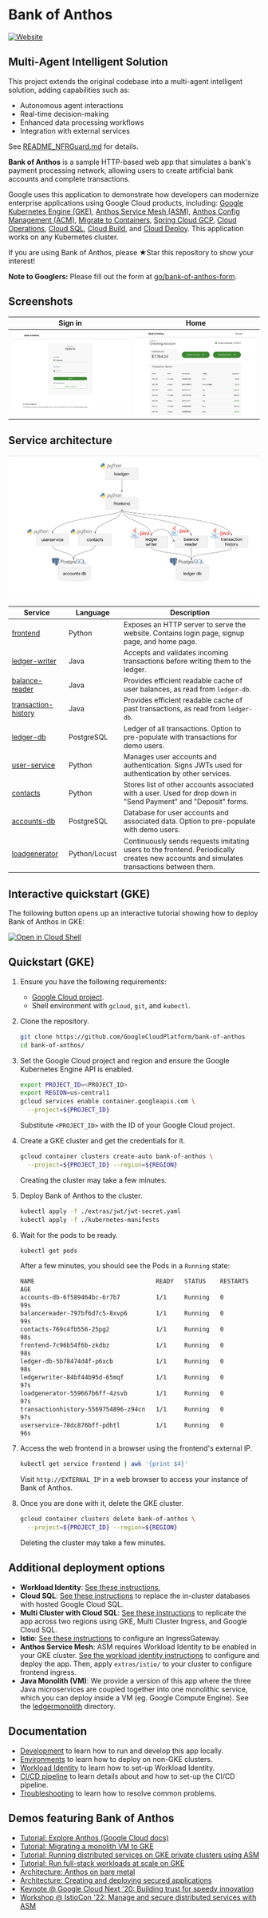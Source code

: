 # Bank of Anthos

<!-- Checks badge below seem to take a "neutral" check as a negative and shows failures if some checks are neutral. Commenting out the badge for now. -->
<!-- ![GitHub branch check runs](https://img.shields.io/github/check-runs/GoogleCloudPlatform/bank-of-anthos/main) -->
[![Website](https://img.shields.io/website?url=https%3A%2F%2Fcymbal-bank.fsi.cymbal.dev%2F&label=live%20demo
)](https://cymbal-bank.fsi.cymbal.dev)

## Multi-Agent Intelligent Solution
This project extends the original codebase into a multi-agent intelligent solution, adding capabilities such as:

- Autonomous agent interactions
- Real-time decision-making
- Enhanced data processing workflows
- Integration with external services

See [README_NFRGuard.md](README_NFRGuard.md) for details.


**Bank of Anthos** is a sample HTTP-based web app that simulates a bank's payment processing network, allowing users to create artificial bank accounts and complete transactions.

Google uses this application to demonstrate how developers can modernize enterprise applications using Google Cloud products, including: [Google Kubernetes Engine (GKE)](https://cloud.google.com/kubernetes-engine), [Anthos Service Mesh (ASM)](https://cloud.google.com/anthos/service-mesh), [Anthos Config Management (ACM)](https://cloud.google.com/anthos/config-management), [Migrate to Containers](https://cloud.google.com/migrate/containers), [Spring Cloud GCP](https://spring.io/projects/spring-cloud-gcp), [Cloud Operations](https://cloud.google.com/products/operations), [Cloud SQL](https://cloud.google.com/sql/docs), [Cloud Build](https://cloud.google.com/build), and [Cloud Deploy](https://cloud.google.com/deploy). This application works on any Kubernetes cluster.

If you are using Bank of Anthos, please ★Star this repository to show your interest!

**Note to Googlers:** Please fill out the form at [go/bank-of-anthos-form](https://goto2.corp.google.com/bank-of-anthos-form).

## Screenshots

| Sign in                                                                                                        | Home                                                                                                    |
| ----------------------------------------------------------------------------------------------------------------- | ------------------------------------------------------------------------------------------------------------------ |
| [![Login](/docs/img/login.png)](/docs/img/login.png) | [![User Transactions](/docs/img/transactions.png)](/docs/img/transactions.png) |


## Service architecture

![Architecture Diagram](/docs/img/architecture.png)

| Service                                                 | Language      | Description                                                                                                                                  |
| ------------------------------------------------------- | ------------- | -------------------------------------------------------------------------------------------------------------------------------------------- |
| [frontend](/src/frontend)                              | Python        | Exposes an HTTP server to serve the website. Contains login page, signup page, and home page.                                                |
| [ledger-writer](/src/ledger/ledgerwriter)              | Java          | Accepts and validates incoming transactions before writing them to the ledger.                                                               |
| [balance-reader](/src/ledger/balancereader)            | Java          | Provides efficient readable cache of user balances, as read from `ledger-db`.                                                                |
| [transaction-history](/src/ledger/transactionhistory)  | Java          | Provides efficient readable cache of past transactions, as read from `ledger-db`.                                                            |
| [ledger-db](/src/ledger/ledger-db)                     | PostgreSQL    | Ledger of all transactions. Option to pre-populate with transactions for demo users.                                                         |
| [user-service](/src/accounts/userservice)              | Python        | Manages user accounts and authentication. Signs JWTs used for authentication by other services.                                              |
| [contacts](/src/accounts/contacts)                     | Python        | Stores list of other accounts associated with a user. Used for drop down in "Send Payment" and "Deposit" forms.                              |
| [accounts-db](/src/accounts/accounts-db)               | PostgreSQL    | Database for user accounts and associated data. Option to pre-populate with demo users.                                                      |
| [loadgenerator](/src/loadgenerator)                    | Python/Locust | Continuously sends requests imitating users to the frontend. Periodically creates new accounts and simulates transactions between them.      |

## Interactive quickstart (GKE)

The following button opens up an interactive tutorial showing how to deploy Bank of Anthos in GKE:

[![Open in Cloud Shell](https://gstatic.com/cloudssh/images/open-btn.svg)](https://ssh.cloud.google.com/cloudshell/editor?show=ide&cloudshell_git_repo=https://github.com/GoogleCloudPlatform/bank-of-anthos&cloudshell_workspace=.&cloudshell_tutorial=extras/cloudshell/tutorial.md)

## Quickstart (GKE)

1. Ensure you have the following requirements:
   - [Google Cloud project](https://cloud.google.com/resource-manager/docs/creating-managing-projects#creating_a_project).
   - Shell environment with `gcloud`, `git`, and `kubectl`.

2. Clone the repository.

   ```sh
   git clone https://github.com/GoogleCloudPlatform/bank-of-anthos
   cd bank-of-anthos/
   ```

3. Set the Google Cloud project and region and ensure the Google Kubernetes Engine API is enabled.

   ```sh
   export PROJECT_ID=<PROJECT_ID>
   export REGION=us-central1
   gcloud services enable container.googleapis.com \
     --project=${PROJECT_ID}
   ```

   Substitute `<PROJECT_ID>` with the ID of your Google Cloud project.

4. Create a GKE cluster and get the credentials for it.

   ```sh
   gcloud container clusters create-auto bank-of-anthos \
     --project=${PROJECT_ID} --region=${REGION}
   ```

   Creating the cluster may take a few minutes.

5. Deploy Bank of Anthos to the cluster.

   ```sh
   kubectl apply -f ./extras/jwt/jwt-secret.yaml
   kubectl apply -f ./kubernetes-manifests
   ```

6. Wait for the pods to be ready.

   ```sh
   kubectl get pods
   ```

   After a few minutes, you should see the Pods in a `Running` state:

   ```
   NAME                                  READY   STATUS    RESTARTS   AGE
   accounts-db-6f589464bc-6r7b7          1/1     Running   0          99s
   balancereader-797bf6d7c5-8xvp6        1/1     Running   0          99s
   contacts-769c4fb556-25pg2             1/1     Running   0          98s
   frontend-7c96b54f6b-zkdbz             1/1     Running   0          98s
   ledger-db-5b78474d4f-p6xcb            1/1     Running   0          98s
   ledgerwriter-84bf44b95d-65mqf         1/1     Running   0          97s
   loadgenerator-559667b6ff-4zsvb        1/1     Running   0          97s
   transactionhistory-5569754896-z94cn   1/1     Running   0          97s
   userservice-78dc876bff-pdhtl          1/1     Running   0          96s
   ```

7. Access the web frontend in a browser using the frontend's external IP.

   ```sh
   kubectl get service frontend | awk '{print $4}'
   ```

   Visit `http://EXTERNAL_IP` in a web browser to access your instance of Bank of Anthos.

8. Once you are done with it, delete the GKE cluster.

   ```sh
   gcloud container clusters delete bank-of-anthos \
     --project=${PROJECT_ID} --region=${REGION}
   ```

   Deleting the cluster may take a few minutes.

## Additional deployment options

- **Workload Identity**: [See these instructions.](/docs/workload-identity.md)
- **Cloud SQL**: [See these instructions](/extras/cloudsql) to replace the in-cluster databases with hosted Google Cloud SQL.
- **Multi Cluster with Cloud SQL**: [See these instructions](/extras/cloudsql-multicluster) to replicate the app across two regions using GKE, Multi Cluster Ingress, and Google Cloud SQL.
- **Istio**: [See these instructions](/extras/istio) to configure an IngressGateway.
- **Anthos Service Mesh**: ASM requires Workload Identity to be enabled in your GKE cluster. [See the workload identity instructions](/docs/workload-identity.md) to configure and deploy the app. Then, apply `extras/istio/` to your cluster to configure frontend ingress.
- **Java Monolith (VM)**: We provide a version of this app where the three Java microservices are coupled together into one monolithic service, which you can deploy inside a VM (eg. Google Compute Engine). See the [ledgermonolith](/src/ledgermonolith) directory.

## Documentation

<!-- This section is duplicated in the docs/ README: https://github.com/GoogleCloudPlatform/bank-of-anthos/blob/main/docs/README.md -->

- [Development](/docs/development.md) to learn how to run and develop this app locally.
- [Environments](/docs/environments.md) to learn how to deploy on non-GKE clusters.
- [Workload Identity](/docs/workload-identity.md) to learn how to set-up Workload Identity.
- [CI/CD pipeline](/docs/ci-cd-pipeline.md) to learn details about and how to set-up the CI/CD pipeline.
- [Troubleshooting](/docs/troubleshooting.md) to learn how to resolve common problems.

## Demos featuring Bank of Anthos
- [Tutorial: Explore Anthos (Google Cloud docs)](https://cloud.google.com/anthos/docs/tutorials/explore-anthos)
- [Tutorial: Migrating a monolith VM to GKE](https://cloud.google.com/migrate/containers/docs/migrating-monolith-vm-overview-setup)
- [Tutorial: Running distributed services on GKE private clusters using ASM](https://cloud.google.com/service-mesh/docs/distributed-services-private-clusters)
- [Tutorial: Run full-stack workloads at scale on GKE](https://cloud.google.com/kubernetes-engine/docs/tutorials/full-stack-scale)
- [Architecture: Anthos on bare metal](https://cloud.google.com/architecture/ara-anthos-on-bare-metal)
- [Architecture: Creating and deploying secured applications](https://cloud.google.com/architecture/security-foundations/creating-deploying-secured-apps)
- [Keynote @ Google Cloud Next '20: Building trust for speedy innovation](https://www.youtube.com/watch?v=7QR1z35h_yc)
- [Workshop @ IstioCon '22: Manage and secure distributed services with ASM](https://www.youtube.com/watch?v=--mPdAxovfE)
